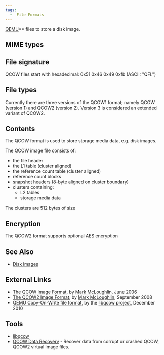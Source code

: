 ```yaml
---
tags:
  -  File Formats
---
```

[QEMU](qemu.md)** files to
store a disk image.

## MIME types

## File signature

QCOW files start with hexadecimal: 0x51 0x46 0x49 0xfb (ASCII: "QFI.")

## File types

Currently there are three versions of the QCOW1 format; namely QCOW
(version 1) and QCOW2 (version 2). Version 3 is considered an extended
variant of QCOW2.

## Contents

The QCOW format is used to store storage media data, e.g. disk images.

The QCOW image file consists of:

- the file header
- the L1 table (cluster aligned)
- the reference count table (cluster aligned)
- reference count blocks
- snapshot headers (8-byte aligned on cluster boundary)
- clusters containing:
  - L2 tables
  - storage media data

The clusters are 512 bytes of size

## Encryption

The QCOW2 format supports optional AES encryption

## See Also

- [Disk Images](disk_images.md)

## External Links

- [The QCOW Image
  Format](http://people.gnome.org/~markmc/qcow-image-format-version-1.html),
  by [Mark McLoughlin](mark_mcloughlin.md), June 2006
- [The QCOW2 Image
  Format](http://people.gnome.org/~markmc/qcow-image-format.html), by
  [Mark McLoughlin](mark_mcloughlin.md), September 2008
- [QEMU Copy-On-Write file
  format](https://github.com/libyal/libqcow/blob/master/documentation/QEMU%20Copy-On-Write%20file%20format.asciidoc),
  by the [libqcow project](libqcow.md), December 2010

## Tools

- [libqcow](libqcow.md)
- [QCOW Data
  Recovery](http://www.bitrecover.com/virtual-drive-recovery-software/) -
  Recover data from corrupt or crashed QCOW, QCOW2 virtual image files.

